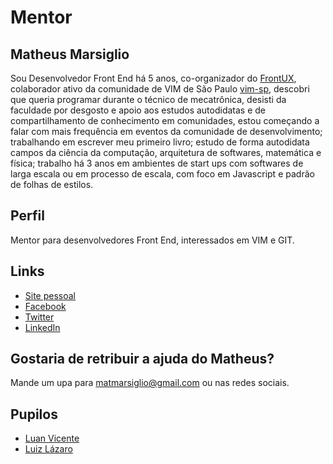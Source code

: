 # Mentor

## Matheus Marsiglio

Sou Desenvolvedor Front End há 5 anos, co-organizador do [FrontUX](http://www.frontux.com), colaborador ativo da comunidade de VIM de São Paulo [vim-sp](https://github.com/vim-sp/vim-sp), descobri que queria programar durante o técnico de mecatrônica, desisti da faculdade por desgosto e apoio aos estudos autodidatas e de compartilhamento de conhecimento em comunidades, estou começando a falar com mais frequência em eventos da comunidade de desenvolvimento;
trabalhando em escrever meu primeiro livro;
estudo de forma autodidata campos da ciência da computação, arquitetura de softwares, matemática e física; trabalho há 3 anos em ambientes de start ups com softwares de larga escala ou em processo de escala, com foco em Javascript e padrão de folhas de estilos.

## Perfil

Mentor para desenvolvedores Front End, interessados em VIM e GIT.

## Links

* [Site pessoal](http://heymathe.us)
* [Facebook](https://www.facebook.com/matheusmarsiglio)
* [Twitter](https://twitter.com/matmarsiglio)
* [LinkedIn](https://br.linkedin.com/in/matmarsiglio)

## Gostaria de retribuir a ajuda do Matheus?

Mande um upa para matmarsiglio@gmail.com ou nas redes sociais.

## Pupilos

* [Luan Vicente](https://github.com/training-center/mentoria/blob/master/pupilos/perfis/luan_vicente.md)
* [Luiz Lázaro](https://github.com/training-center/mentoria/blob/master/pupilos/perfis/LuizLazaro.md)
